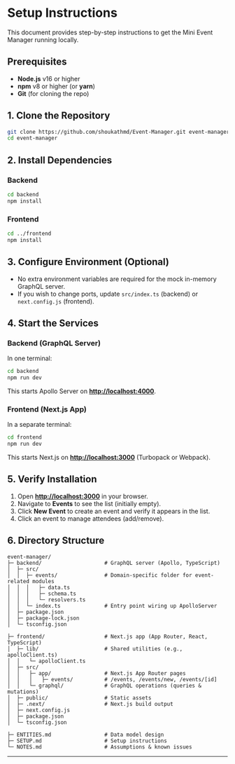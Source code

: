 # Setup Instructions

This document provides step-by-step instructions to get the Mini Event Manager running locally.

## Prerequisites

* **Node.js** v16 or higher
* **npm** v8 or higher (or **yarn**)
* **Git** (for cloning the repo)

## 1. Clone the Repository

```bash
git clone https://github.com/shoukathmd/Event-Manager.git event-manager
cd event-manager
```

## 2. Install Dependencies

### Backend

```bash
cd backend
npm install
```

### Frontend

```bash
cd ../frontend
npm install
```

## 3. Configure Environment (Optional)

* No extra environment variables are required for the mock in-memory GraphQL server.
* If you wish to change ports, update `src/index.ts` (backend) or `next.config.js` (frontend).

## 4. Start the Services

### Backend (GraphQL Server)

In one terminal:

```bash
cd backend
npm run dev
```

This starts Apollo Server on [**http://localhost:4000**](http://localhost:4000).

### Frontend (Next.js App)

In a separate terminal:

```bash
cd frontend
npm run dev
```

This starts Next.js on [**http://localhost:3000**](http://localhost:3000) (Turbopack or Webpack).

## 5. Verify Installation

1. Open [**http://localhost:3000**](http://localhost:3000) in your browser.
2. Navigate to **Events** to see the list (initially empty).
3. Click **New Event** to create an event and verify it appears in the list.
4. Click an event to manage attendees (add/remove).



## 6. Directory Structure

```
event-manager/
├─ backend/                    # GraphQL server (Apollo, TypeScript)
│  ├─ src/
│  │  ├─ events/               # Domain-specific folder for event-related modules
│  │  │   ├─ data.ts
│  │  │   ├─ schema.ts
│  │  │   └─ resolvers.ts
│  │  └─ index.ts              # Entry point wiring up ApolloServer
│  ├─ package.json
│  ├─ package-lock.json
│  └─ tsconfig.json

├─ frontend/                   # Next.js app (App Router, React, TypeScript)
│  ├─ lib/                     # Shared utilities (e.g., apolloClient.ts)
│  │   └─ apolloClient.ts
│  ├─ src/
│  │   ├─ app/                 # Next.js App Router pages
│  │   │   ├─ events/          # /events, /events/new, /events/[id]
│  │   └─ graphql/             # GraphQL operations (queries & mutations)
│  ├─ public/                  # Static assets
│  ├─ .next/                   # Next.js build output
│  ├─ next.config.js
│  ├─ package.json
│  └─ tsconfig.json

├─ ENTITIES.md                 # Data model design
├─ SETUP.md                    # Setup instructions
└─ NOTES.md                    # Assumptions & known issues
```

---


